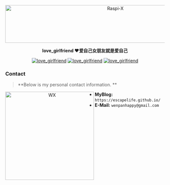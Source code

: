 <p align=center>
  <a href="https://github.com/EscapeLife/love_girlfriend.git">
    <img src="https://escapelife-1257414824.cos.ap-shanghai.myqcloud.com/never-forget-why-you-started.gif" width="680" height="120" alt="Raspi-X" >
  </a>
</p>

<p align=center>
  <b>love_girlfriend ❤️爱自己女朋友就是爱自己</b>
</p>

<p align="center">
	<a href="https://github.com/EscapeLife/love_girlfriend.git"><img src="https://img.shields.io/badge/Project-love_girlfriend-green.svg?style=for-the-badge&logo=python" alt="love_girlfriend"></a>
	<a href="https://github.com/EscapeLife/love_girlfriend.git"><img src="https://img.shields.io/badge/Author-EscapeLife-orange.svg?style=for-the-badge&logo=vim" alt="love_girlfriend"></a>
	<a href="https://github.com/EscapeLife/love_girlfriend.git"><img src="https://img.shields.io/badge/Version-V1.0.0-blue.svg?style=for-the-badge&logo=livejournal" alt="love_girlfriend"></a>
</p>


### Contact

> **Below is my personal contact information. **

<p align="center">
    <img src="https://escapelife-1257414824.cos.ap-shanghai.myqcloud.com/escape-wechat-qrcode-1.gif" width="280" height="280" alt="WX" align="left" />
</p>

- **MyBlog:** `https://escapelife.github.io/`
- **E-Mail:** `wenpanhappy@gmail.com`
